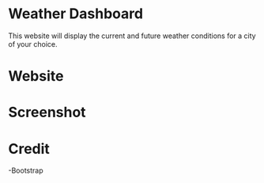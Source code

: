 # Weather Dashboard

This website will display the current and future weather conditions for a city of your choice.

# Website

# Screenshot

# Credit

-Bootstrap
